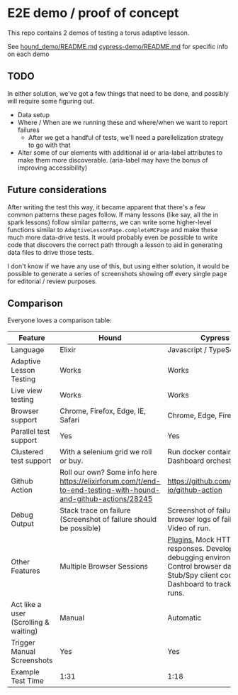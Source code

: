 # E2E demo / proof of concept

This repo contains 2 demos of testing a torus adaptive lesson.

See
[hound_demo/README.md](hound_demo/README.md)
[cypress-demo/README.md](cypress-demo/README.md)
for specific info on each demo

## TODO

In either solution, we've got a few things that need to be done, and possibly will require some figuring out.

- Data setup
- Where / When are we running these and where/when we want to report failures
  - After we get a handful of tests, we'll need a parellelization strategy to go with that
- Alter some of our elements with additional id or aria-label attributes to make them more discoverable. (aria-label may have the bonus of improving accessibility)

## Future considerations

After writing the test this way, it became apparent that there's a few common patterns these pages follow. If many lessons (like say, all the in spark lessons) follow
similar patterns, we can write some higher-level functions similar to `AdaptiveLessonPage.completeMCPage` and make these much more data-drive tests. It would probably
even be possible to write code that discovers the correct path through a lesson to aid in generating data files to drive those tests.

I don't know if we have any use of this, but using either solution, it would be possible to generate a series of screenshots showing off every single page for editorial /
review purposes.

## Comparison

Everyone loves a comparison table:

| Feature                               | Hound                                                                                                         | Cypress                                                                                                                                                                                        |
| ------------------------------------- | ------------------------------------------------------------------------------------------------------------- | ---------------------------------------------------------------------------------------------------------------------------------------------------------------------------------------------- |
| Language                              | Elixir                                                                                                        | Javascript / TypeScript                                                                                                                                                                        |
| Adaptive Lesson Testing               | Works                                                                                                         | Works                                                                                                                                                                                          |
| Live view testing                     | Works                                                                                                         | Works                                                                                                                                                                                          |
| Browser support                       | Chrome, Firefox, Edge, IE, Safari                                                                             | Chrome, Edge, Firefox                                                                                                                                                                          |
| Parallel test support                 | Yes                                                                                                           | Yes                                                                                                                                                                                            |
| Clustered test support                | With a selenium grid we roll or buy.                                                                          | Run docker containers w/ Dashboard orchestration                                                                                                                                               |
| Github Action                         | Roll our own? Some info here https://elixirforum.com/t/end-to-end-testing-with-hound-and-github-actions/28245 | https://github.com/cypress-io/github-action                                                                                                                                                    |
| Debug Output                          | Stack trace on failure (Screenshot of failure should be possible)                                             | Screenshot of failure. Test & browser logs of failures. Video of run.                                                                                                                          |
| Other Features                        | Multiple Browser Sessions                                                                                     | [Plugins.](https://docs.cypress.io/plugins/directory) Mock HTTP responses. Development / debugging environment. Control browser date/time. Stub/Spy client code. Dashboard to track test runs. |
| Act like a user (Scrolling & waiting) | Manual                                                                                                        | Automatic                                                                                                                                                                                      |
| Trigger Manual Screenshots            | Yes                                                                                                           | Yes                                                                                                                                                                                            |
| Example Test Time                     | 1:31                                                                                                          | 1:18                                                                                                                                                                                           |

